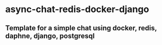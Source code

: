 # async-chat-redis-docker-django
## Template for a simple chat using docker, redis, daphne, django, postgresql
